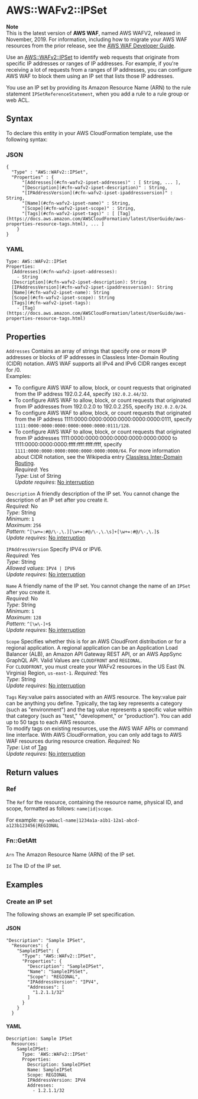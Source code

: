 # AWS::WAFv2::IPSet<a name="aws-resource-wafv2-ipset"></a>

**Note**  
This is the latest version of **AWS WAF**, named AWS WAFV2, released in November, 2019\. For information, including how to migrate your AWS WAF resources from the prior release, see the [AWS WAF Developer Guide](https://docs.aws.amazon.com/waf/latest/developerguide/waf-chapter.html)\. 

Use an [AWS::WAFv2::IPSet](#aws-resource-wafv2-ipset) to identify web requests that originate from specific IP addresses or ranges of IP addresses\. For example, if you're receiving a lot of requests from a ranges of IP addresses, you can configure AWS WAF to block them using an IP set that lists those IP addresses\. 

You use an IP set by providing its Amazon Resource Name \(ARN\) to the rule statement `IPSetReferenceStatement`, when you add a rule to a rule group or web ACL\. 

## Syntax<a name="aws-resource-wafv2-ipset-syntax"></a>

To declare this entity in your AWS CloudFormation template, use the following syntax:

### JSON<a name="aws-resource-wafv2-ipset-syntax.json"></a>

```
{
  "Type" : "AWS::WAFv2::IPSet",
  "Properties" : {
      "[Addresses](#cfn-wafv2-ipset-addresses)" : [ String, ... ],
      "[Description](#cfn-wafv2-ipset-description)" : String,
      "[IPAddressVersion](#cfn-wafv2-ipset-ipaddressversion)" : String,
      "[Name](#cfn-wafv2-ipset-name)" : String,
      "[Scope](#cfn-wafv2-ipset-scope)" : String,
      "[Tags](#cfn-wafv2-ipset-tags)" : [ [Tag](https://docs.aws.amazon.com/AWSCloudFormation/latest/UserGuide/aws-properties-resource-tags.html), ... ]
    }
}
```

### YAML<a name="aws-resource-wafv2-ipset-syntax.yaml"></a>

```
Type: AWS::WAFv2::IPSet
Properties: 
  [Addresses](#cfn-wafv2-ipset-addresses): 
    - String
  [Description](#cfn-wafv2-ipset-description): String
  [IPAddressVersion](#cfn-wafv2-ipset-ipaddressversion): String
  [Name](#cfn-wafv2-ipset-name): String
  [Scope](#cfn-wafv2-ipset-scope): String
  [Tags](#cfn-wafv2-ipset-tags): 
    - [Tag](https://docs.aws.amazon.com/AWSCloudFormation/latest/UserGuide/aws-properties-resource-tags.html)
```

## Properties<a name="aws-resource-wafv2-ipset-properties"></a>

`Addresses`  <a name="cfn-wafv2-ipset-addresses"></a>
Contains an array of strings that specify one or more IP addresses or blocks of IP addresses in Classless Inter\-Domain Routing \(CIDR\) notation\. AWS WAF supports all IPv4 and IPv6 CIDR ranges except for /0\.   
Examples:   
+ To configure AWS WAF to allow, block, or count requests that originated from the IP address 192\.0\.2\.44, specify `192.0.2.44/32`\.
+ To configure AWS WAF to allow, block, or count requests that originated from IP addresses from 192\.0\.2\.0 to 192\.0\.2\.255, specify `192.0.2.0/24`\.
+ To configure AWS WAF to allow, block, or count requests that originated from the IP address 1111:0000:0000:0000:0000:0000:0000:0111, specify `1111:0000:0000:0000:0000:0000:0000:0111/128`\.
+ To configure AWS WAF to allow, block, or count requests that originated from IP addresses 1111:0000:0000:0000:0000:0000:0000:0000 to 1111:0000:0000:0000:ffff:ffff:ffff:ffff, specify `1111:0000:0000:0000:0000:0000:0000:0000/64`\.
For more information about CIDR notation, see the Wikipedia entry [Classless Inter\-Domain Routing](https://en.wikipedia.org/wiki/Classless_Inter-Domain_Routing)\.  
*Required*: Yes  
*Type*: List of String  
*Update requires*: [No interruption](https://docs.aws.amazon.com/AWSCloudFormation/latest/UserGuide/using-cfn-updating-stacks-update-behaviors.html#update-no-interrupt)

`Description`  <a name="cfn-wafv2-ipset-description"></a>
A friendly description of the IP set\. You cannot change the description of an IP set after you create it\.  
*Required*: No  
*Type*: String  
*Minimum*: `1`  
*Maximum*: `256`  
*Pattern*: `^[\w+=:#@/\-,\.][\w+=:#@/\-,\.\s]+[\w+=:#@/\-,\.]$`  
*Update requires*: [No interruption](https://docs.aws.amazon.com/AWSCloudFormation/latest/UserGuide/using-cfn-updating-stacks-update-behaviors.html#update-no-interrupt)

`IPAddressVersion`  <a name="cfn-wafv2-ipset-ipaddressversion"></a>
Specify IPV4 or IPV6\.   
*Required*: Yes  
*Type*: String  
*Allowed values*: `IPV4 | IPV6`  
*Update requires*: [No interruption](https://docs.aws.amazon.com/AWSCloudFormation/latest/UserGuide/using-cfn-updating-stacks-update-behaviors.html#update-no-interrupt)

`Name`  <a name="cfn-wafv2-ipset-name"></a>
A friendly name of the IP set\. You cannot change the name of an `IPSet` after you create it\.  
*Required*: No  
*Type*: String  
*Minimum*: `1`  
*Maximum*: `128`  
*Pattern*: `^[\w\-]+$`  
*Update requires*: [No interruption](https://docs.aws.amazon.com/AWSCloudFormation/latest/UserGuide/using-cfn-updating-stacks-update-behaviors.html#update-no-interrupt)

`Scope`  <a name="cfn-wafv2-ipset-scope"></a>
Specifies whether this is for an AWS CloudFront distribution or for a regional application\. A regional application can be an Application Load Balancer \(ALB\), an Amazon API Gateway REST API, or an AWS AppSync GraphQL API\. Valid Values are `CLOUDFRONT` and `REGIONAL`\.   
For `CLOUDFRONT`, you must create your WAFv2 resources in the US East \(N\. Virginia\) Region, `us-east-1`\.
*Required*: Yes  
*Type*: String  
*Update requires*: [No interruption](https://docs.aws.amazon.com/AWSCloudFormation/latest/UserGuide/using-cfn-updating-stacks-update-behaviors.html#update-no-interrupt)

`Tags`  <a name="cfn-wafv2-ipset-tags"></a>
Key:value pairs associated with an AWS resource\. The key:value pair can be anything you define\. Typically, the tag key represents a category \(such as "environment"\) and the tag value represents a specific value within that category \(such as "test," "development," or "production"\)\. You can add up to 50 tags to each AWS resource\.  
To modify tags on existing resources, use the AWS WAF APIs or command line interface\. With AWS CloudFormation, you can only add tags to AWS WAF resources during resource creation\. 
*Required*: No  
*Type*: List of [Tag](https://docs.aws.amazon.com/AWSCloudFormation/latest/UserGuide/aws-properties-resource-tags.html)  
*Update requires*: [No interruption](https://docs.aws.amazon.com/AWSCloudFormation/latest/UserGuide/using-cfn-updating-stacks-update-behaviors.html#update-no-interrupt)

## Return values<a name="aws-resource-wafv2-ipset-return-values"></a>

### Ref<a name="aws-resource-wafv2-ipset-return-values-ref"></a>

The `Ref` for the resource, containing the resource name, physical ID, and scope, formatted as follows: `name|id|scope`\.

For example: `my-webacl-name|1234a1a-a1b1-12a1-abcd-a123b123456|REGIONAL`

### Fn::GetAtt<a name="aws-resource-wafv2-ipset-return-values-fn--getatt"></a>

#### <a name="aws-resource-wafv2-ipset-return-values-fn--getatt-fn--getatt"></a>

`Arn`  <a name="Arn-fn::getatt"></a>
The Amazon Resource Name \(ARN\) of the IP set\.

`Id`  <a name="Id-fn::getatt"></a>
The ID of the IP set\.

## Examples<a name="aws-resource-wafv2-ipset--examples"></a>



### Create an IP set<a name="aws-resource-wafv2-ipset--examples--Create_an_IP_set"></a>

The following shows an example IP set specification\. 

#### JSON<a name="aws-resource-wafv2-ipset--examples--Create_an_IP_set--json"></a>

```
"Description": "Sample IPSet",
  "Resources": {
    "SampleIPSet": {
      "Type": "AWS::WAFv2::IPSet",
      "Properties": {
        "Description": "SampleIPSet",
        "Name": "SampleIPSSet",
        "Scope": "REGIONAL",
        "IPAddressVersion": "IPV4",
        "Addresses": [
          "1.2.1.1/32"
        ]
      }
    }
  }
```

#### YAML<a name="aws-resource-wafv2-ipset--examples--Create_an_IP_set--yaml"></a>

```
Description: Sample IPSet
  Resources:
    SampleIPSet:
      Type: 'AWS::WAFv2::IPSet'
      Properties:
        Description: SampleIPSet
        Name: SampleIPSet
        Scope: REGIONAL
        IPAddressVersion: IPV4
        Addresses:
          - 1.2.1.1/32
```